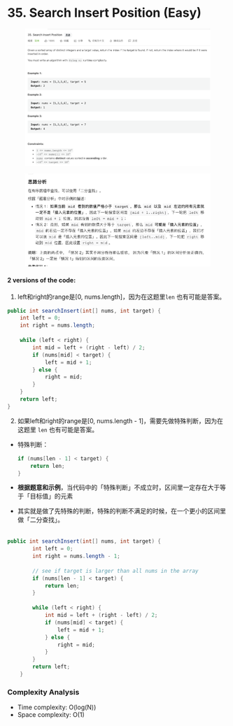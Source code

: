 # 35. Search Insert Position (Easy)

<figure><img src="../../../.gitbook/assets/image (1) (1) (1).png" alt=""><figcaption></figcaption></figure>

<figure><img src="../../../.gitbook/assets/image (147).png" alt=""><figcaption></figcaption></figure>

#### 2 versions of the code:

1. left和right的range是\[0, nums.length]，因为在这题里`len` 也有可能是答案。

```java
public int searchInsert(int[] nums, int target) {
    int left = 0;
    int right = nums.length;

    while (left < right) {
        int mid = left + (right - left) / 2;
        if (nums[mid] < target) {
            left = mid + 1;
        } else {
            right = mid;
        }
    }
    return left;
}
```



2. 如果left和right的range是\[0, nums.length - 1]，需要先做特殊判断，因为在这题里 `len` 也有可能是答案。

*   特殊判断：

    ```java
    if (nums[len - 1] < target) {
        return len;
    }
    ```
* **根据题意和示例**，当代码中的「特殊判断」不成立时，区间里一定存在大于等于「目标值」的元素
* 其实就是做了先特殊的判断，特殊的判断不满足的时候，在一个更小的区间里做「二分查找」。

```java

public int searchInsert(int[] nums, int target) {
        int left = 0;
        int right = nums.length - 1;
        
        // see if target is larger than all nums in the array
        if (nums[len - 1] < target) {
            return len;
        }

        while (left < right) {
            int mid = left + (right - left) / 2;
            if (nums[mid] < target) {
                left = mid + 1;
            } else {
                right = mid;
            }
        }
        return left;
    }
```

### Complexity Analysis

* Time complexity: O(log(N))
* Space complexity: O(1)
